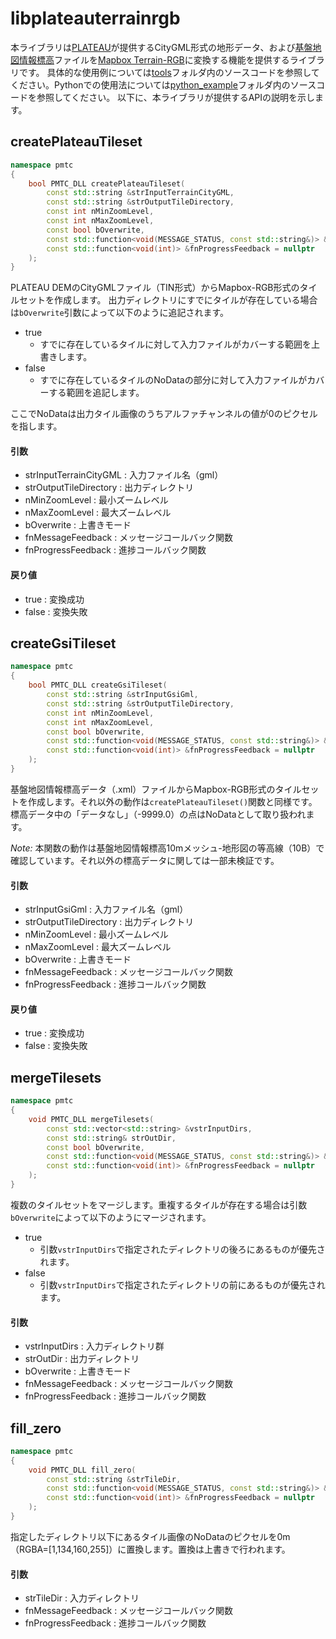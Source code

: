 # libplateauterrainrgb

本ライブラリは[PLATEAU](https://www.mlit.go.jp/plateau/)が提供するCityGML形式の地形データ、および[基盤地図情報標高](https://www.gsi.go.jp/kiban/)ファイルを[Mapbox Terrain-RGB](https://docs.mapbox.com/ja/data/tilesets/reference/mapbox-terrain-rgb-v1/)に変換する機能を提供するライブラリです。
具体的な使用例については[tools](https://github.com/pacificspatial/plateau-mb-terrain-converter/tree/main/tools)フォルダ内のソースコードを参照してください。Pythonでの使用法については[python_example](https://github.com/pacificspatial/plateau-mb-terrain-converter/tree/main/python_example)フォルダ内のソースコードを参照してください。
以下に、本ライブラリが提供するAPIの説明を示します。

## createPlateauTileset
```c++
namespace pmtc
{
    bool PMTC_DLL createPlateauTileset(
        const std::string &strInputTerrainCityGML, 
        const std::string &strOutputTileDirectory, 
        const int nMinZoomLevel, 
        const int nMaxZoomLevel,
        const bool bOverwrite,
        const std::function<void(MESSAGE_STATUS, const std::string&)> &fnMessageFeedback = nullptr,
        const std::function<void(int)> &fnProgressFeedback = nullptr
    );
}
```
PLATEAU DEMのCityGMLファイル（TIN形式）からMapbox-RGB形式のタイルセットを作成します。
出力ディレクトリにすでにタイルが存在している場合は`bOverwrite`引数によって以下のように追記されます。
- true
  - すでに存在しているタイルに対して入力ファイルがカバーする範囲を上書きします。
- false
  - すでに存在しているタイルのNoDataの部分に対して入力ファイルがカバーする範囲を追記します。

ここでNoDataは出力タイル画像のうちアルファチャンネルの値が0のピクセルを指します。

#### 引数
- strInputTerrainCityGML : 入力ファイル名（gml）
- strOutputTileDirectory : 出力ディレクトリ
- nMinZoomLevel : 最小ズームレベル
- nMaxZoomLevel : 最大ズームレベル
- bOverwrite : 上書きモード
- fnMessageFeedback : メッセージコールバック関数
- fnProgressFeedback : 進捗コールバック関数
#### 戻り値
- true : 変換成功
- false : 変換失敗

## createGsiTileset
```c++
namespace pmtc
{
    bool PMTC_DLL createGsiTileset(
        const std::string &strInputGsiGml,
        const std::string &strOutputTileDirectory,
        const int nMinZoomLevel,
        const int nMaxZoomLevel,
        const bool bOverwrite,
        const std::function<void(MESSAGE_STATUS, const std::string&)> &fnMessageFeedback = nullptr,
        const std::function<void(int)> &fnProgressFeedback = nullptr
    );
}
```
基盤地図情報標高データ（.xml）ファイルからMapbox-RGB形式のタイルセットを作成します。それ以外の動作は`createPlateauTileset()`関数と同様です。
標高データ中の「データなし」（-9999.0）の点はNoDataとして取り扱われます。

_Note:_
本関数の動作は基盤地図情報標高10mメッシュ-地形図の等高線（10B）で確認しています。それ以外の標高データに関しては一部未検証です。

#### 引数
- strInputGsiGml : 入力ファイル名（gml）
- strOutputTileDirectory : 出力ディレクトリ
- nMinZoomLevel : 最小ズームレベル
- nMaxZoomLevel : 最大ズームレベル
- bOverwrite : 上書きモード
- fnMessageFeedback : メッセージコールバック関数
- fnProgressFeedback : 進捗コールバック関数
#### 戻り値
- true : 変換成功
- false : 変換失敗

## mergeTilesets
```c++
namespace pmtc
{
    void PMTC_DLL mergeTilesets( 
        const std::vector<std::string> &vstrInputDirs,
        const std::string& strOutDir, 
        const bool bOverwrite,
        const std::function<void(MESSAGE_STATUS, const std::string&)> &fnMessageFeedback = nullptr,
        const std::function<void(int)> &fnProgressFeedback = nullptr 
    );
}
```
複数のタイルセットをマージします。重複するタイルが存在する場合は引数`bOverwrite`によって以下のようにマージされます。
- true
  - 引数`vstrInputDirs`で指定されたディレクトリの後ろにあるものが優先されます。
- false
  - 引数`vstrInputDirs`で指定されたディレクトリの前にあるものが優先されます。

#### 引数
- vstrInputDirs : 入力ディレクトリ群
- strOutDir : 出力ディレクトリ
- bOverwrite : 上書きモード
- fnMessageFeedback : メッセージコールバック関数
- fnProgressFeedback : 進捗コールバック関数

## fill_zero
```c++
namespace pmtc
{
    void PMTC_DLL fill_zero(
        const std::string &strTileDir,
        const std::function<void(MESSAGE_STATUS, const std::string&)> &fnMessageFeedback = nullptr,
        const std::function<void(int)> &fnProgressFeedback = nullptr 
    );
}
```
指定したディレクトリ以下にあるタイル画像のNoDataのピクセルを0m（RGBA=[1,134,160,255]）に置換します。置換は上書きで行われます。

#### 引数
- strTileDir : 入力ディレクトリ
- fnMessageFeedback : メッセージコールバック関数
- fnProgressFeedback : 進捗コールバック関数
